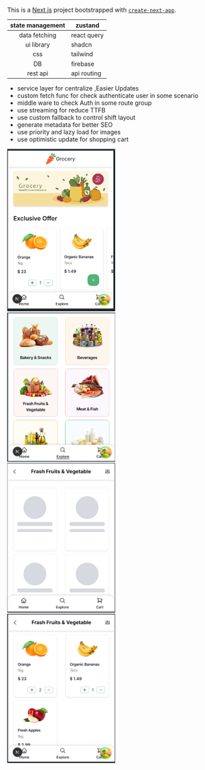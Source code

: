 This is a [Next.js](https://nextjs.org/) project bootstrapped with [
`create-next-app`](https://github.com/vercel/next.js/tree/canary/packages/create-next-app).

| state management | zustand     |
|:----------------:|-------------|
|  data fetching   | react query |
|    ui library    | shadcn      |
|       css        | tailwind    |
|        DB        | firebase    |
|     rest api     | api routing |

- service layer for centralize ,Easier Updates
- custom fetch func for check authenticate user in some scenario
- middle ware to check Auth in some route group
- use streaming for reduce TTFB
- use custom fallback to control shift layout
- generate metadata for better SEO
- use priority and lazy load for images
- use optimistic update for shopping cart

<img src="public/preview/home-preview.png" alt="home page" width="50%" />
<img src="public/preview/explore-preview.png" alt="explore page" width="50%" />
<img src="public/preview/products-fallback-preview.png" alt="explore page" width="50%" />
<img src="public/preview/products-preview.png" alt="explore page" width="50%" />
